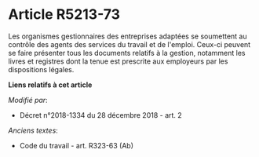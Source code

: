 # Article R5213-73

Les organismes gestionnaires des entreprises adaptées se soumettent au contrôle des agents des services du travail et de
l'emploi. Ceux-ci peuvent se faire présenter tous les documents relatifs à la gestion, notamment les livres et registres dont
la tenue est prescrite aux employeurs par les dispositions légales.

**Liens relatifs à cet article**

_Modifié par_:

  - Décret n°2018-1334 du 28 décembre 2018 - art. 2

_Anciens textes_:

  - Code du travail - art. R323-63 (Ab)
